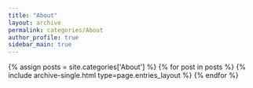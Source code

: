 ```yaml
---
title: "About"
layout: archive
permalink: categories/About
author_profile: true
sidebar_main: true
---
```



{% assign posts = site.categories['About'] %}
{% for post in posts %} {% include archive-single.html type=page.entries_layout %} {% endfor %}
